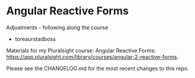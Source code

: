 # Angular Reactive Forms
Adjustments - following along the course 
- toreaurstadboss


Materials for my Pluralsight course: Angular Reactive Forms: https://app.pluralsight.com/library/courses/angular-2-reactive-forms.

Please see the CHANGELOG.md for the most recent changes to this repo.
